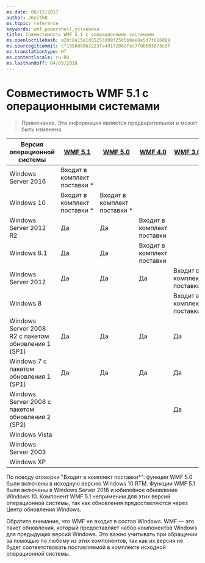 ```yaml
---
ms.date: 06/12/2017
author: JKeithB
ms.topic: reference
keywords: wmf,powershell,установка
title: Совместимость WMF 5.1 с операционными системами
ms.openlocfilehash: a20c8a15e1d05253d99f25b5b8ae8e5d7f816089
ms.sourcegitcommit: cf195b090b3223fa4917206dfec7f0b603873cdf
ms.translationtype: HT
ms.contentlocale: ru-RU
ms.lasthandoff: 04/09/2018
---
```

# <a name="wmf-51-operating-system-compatibility"></a>Совместимость WMF 5.1 с операционными системами #

> Примечание. Эта информация является предварительной и может быть изменена.

| Версия операционной системы | [WMF 5.1](https://aka.ms/wmf51download) | [WMF 5.0](https://aka.ms/wmf5download) | [WMF 4.0](https://aka.ms/wmf4download) |  [WMF 3.0](https://aka.ms/wmf3download) | [WMF 2.0](https://aka.ms/wmf2download) |
| ------------------------ | ----------- | ----------- | ----------- | ------------ |  ------------- |
| Windows Server 2016 | Входит в комплект поставки * |  |  |  |  |
| Windows 10 | Входит в комплект поставки * | Входит в комплект поставки *  | | | |
| Windows Server 2012 R2| Да | Да | Входит в комплект поставки |  |  |
| Windows 8.1 | Да | Да |  Входит в комплект поставки |  |  |
| Windows Server 2012 | Да | Да | Да |  Входит в комплект поставки | |
| Windows 8 |  |  |  | Входит в комплект поставки | |
| Windows Server 2008 R2 с пакетом обновления 1 (SP1) | Да | Да | Да |  Да| Входит в комплект поставки |
| Windows 7 с пакетом обновления 1 (SP1)  | Да | Да | Да | Да | Входит в комплект поставки |
| Windows Server 2008 с пакетом обновления 2 (SP2) | | | | Да | Да |
| Windows Vista | | | | | Да |
| Windows Server 2003| | | |  | Да |
| Windows XP | | | |  | Да |


По поводу оговорки "Входит в комплект поставки*": функции WMF 5.0 были включены в исходную версию Windows 10 RTM.
Функции WMF 5.1 были включены в Windows Server 2016 и юбилейное обновление Windows 10.
Компонент WMF 5.1 неприменим для этих версий операционной системы, так как обновления предоставляются через Центр обновления Windows.


Обратите внимание, что WMF не входит в состав Windows.
WMF — это пакет обновления, который предоставляет набор компонентов Windows для предыдущих версий Windows.
Это важно учитывать при обращении за помощью по любому из этих компонентов, так как их версия не будет соответствовать поставляемой в комплекте исходной операционной системы.